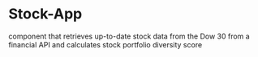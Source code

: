 # Stock-App
component that retrieves up-to-date stock data from the Dow 30 from a financial API and calculates stock portfolio diversity score
